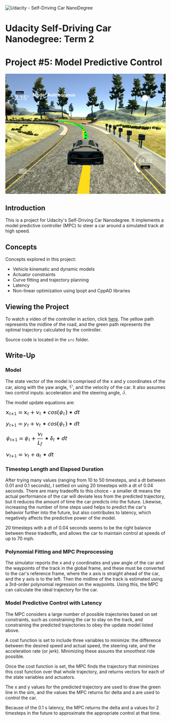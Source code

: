 ![Udacity - Self-Driving Car NanoDegree](https://s3.amazonaws.com/udacity-sdc/github/shield-carnd.svg)

# Udacity Self-Driving Car Nanodegree: Term 2
# Project #5: Model Predictive Control

![](https://raw.githubusercontent.com/timmyneutron/CarND-MPC-Project/master/img/mpc_project_screenshot.png)

## Introduction
This is a project for Udacity's Self-Driving Car Nanodegree. It implements a model predictive controller (MPC) to steer a car around a simulated track at high speed.


## Concepts
Concepts explored in this project:

  - Vehicle kinematic and dynamic models
  - Actuator constraints
  - Curve fitting and trajectory planning
  - Latency
  - Non-linear optimization using Ipopt and CppAD libraries

## Viewing the Project
To watch a video of the controller in action, click [here](https://www.dropbox.com/s/le11wa9p0wbv7qt/CarND-MPC-Project-Video.mov?dl=0). The yellow path represents the midline of the road, and the green path represents the optimal trajectory calculated by the controller.

Source code is located in the `src` folder.

## Write-Up

### Model
The state vector of the model is comprised of the x and y coordinates of the car, along with the yaw angle, ![](https://raw.githubusercontent.com/timmyneutron/CarND-MPC-Project/master/img/psi.png), and the velocity of the car. It also assumes two control inputs: acceleration and the steering angle, ![](https://raw.githubusercontent.com/timmyneutron/CarND-MPC-Project/master/img/delta.png).

The model update equations are:

![](https://raw.githubusercontent.com/timmyneutron/CarND-MPC-Project/master/img/eqn1.png)

![](https://github.com/timmyneutron/CarND-MPC-Project/blob/master/img/eqn2.png?raw=true)

![](https://github.com/timmyneutron/CarND-MPC-Project/blob/master/img/eqn3.png?raw=true)

![](https://github.com/timmyneutron/CarND-MPC-Project/blob/master/img/eqn4.png?raw=true)

### Timestep Length and Elapsed Duration

After trying many values (ranging from 10 to 50 timesteps, and a dt between 0.01 and 0.1 seconds), I settled on using 20 timesteps with a dt of 0.04 seconds. There are many tradeoffs to this choice - a smaller dt means the actual performance of the car will deviate less from the predicted trajectory, but it reduces the amount of time the car predicts into the future. Likewise, increasing the number of time steps used helps to predict the car's behavior further into the future, but also contributes to latency, which negatively affects the predictive power of the model.

20 timesteps with a dt of 0.04 seconds seems to be the right balance between these tradeoffs, and allows the car to maintain control at speeds of up to 70 mph.

### Polynomial Fitting and MPC Preprocessing
The simulator reports the x and y coordinates and yaw angle of the  car and the waypoints of the track in the global frame, and these must be converted to the car's reference frame, where the x axis is straight ahead of the car, and the y axis is to the left. Then the midline of the track is estimated using a 3rd-order polynomial regression on the waypoints. Using this, the MPC can calculate the ideal trajectory for the car.

### Model Predictive Control with Latency
The MPC considers a large number of possible trajectories based on set constraints, such as constraining the car to stay on the track, and constraining the predicted trajectories to obey the update model listed above.

A cost function is set to include three variables to minimize: the difference between the desired speed and actual speed, the steering rate, and the acceleration rate (or jerk). Minimizing these assures the smoothest ride possible.

Once the cost function is set, the MPC finds the trajectory that minimizes this cost function over that whole trajectory, and returns vectors for each of the state variables and actuators.

The x and y values for the predicted trajectory are used to draw the green line in the sim, and the values the MPC returns for delta and a are used to control the car.

Because of the 0.1 s latency, the MPC returns the delta and a values for 2 timesteps in the future to approximate the appropriate control at that time.